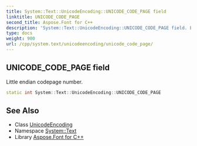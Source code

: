```yaml
---
title: System::Text::UnicodeEncoding::UNICODE_CODE_PAGE field
linktitle: UNICODE_CODE_PAGE
second_title: Aspose.Font for C++
description: 'System::Text::UnicodeEncoding::UNICODE_CODE_PAGE field. Little endian codepage number in C++.'
type: docs
weight: 900
url: /cpp/system.text/unicodeencoding/unicode_code_page/
---
```

## UNICODE_CODE_PAGE field


Little endian codepage number.

```cpp
static int System::Text::UnicodeEncoding::UNICODE_CODE_PAGE
```

## See Also

* Class [UnicodeEncoding](../)
* Namespace [System::Text](../../)
* Library [Aspose.Font for C++](../../../)
